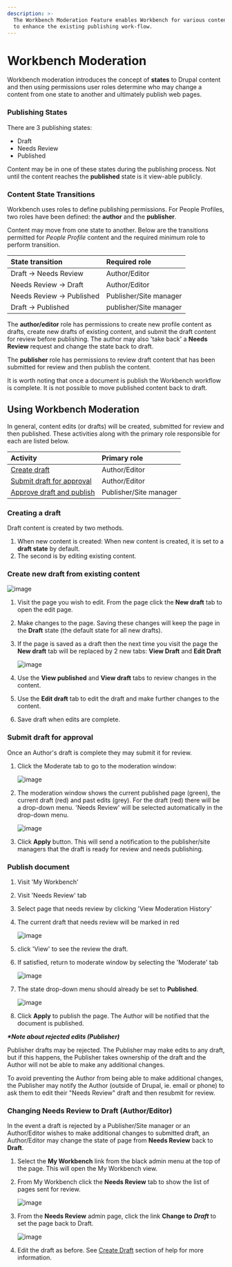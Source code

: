 ```yaml
---
description: >-
  The Workbench Moderation Feature enables Workbench for various content types
  to enhance the existing publishing work-flow.
---
```


# Workbench Moderation

Workbench moderation introduces the concept of **states** to Drupal content and then using permissions user roles determine who may change a content from one state to another and ultimately publish web pages.

### Publishing States

There are 3 publishing states:

* Draft
* Needs Review
* Published

Content may be in one of these states during the publishing process. Not until the content reaches the **published** state is it view-able publicly.

### Content State Transitions

Workbench uses roles to define publishing permissions. For People Profiles, two roles have been defined: the **author** and the **publisher**.

Content may move from one state to another. Below are the transitions permitted for _People Profile_ content and the required minimum role to perform transition.

| State transition | Required role |
| :--- | :--- |
| Draft → Needs Review | Author/Editor |
| Needs Review → Draft | Author/Editor |
| Needs Review → Published | Publisher/Site manager |
| Draft → Published | publisher/Site manager |

The **author/editor** role has permissions to create new profile content as drafts, create new drafts of existing content, and submit the draft content for review before publishing. The author may also 'take back' a **Needs Review** request and change the state back to draft.

The **publisher** role has permissions to review draft content that has been submitted for review and then publish the content.

It is worth noting that once a document is publish the Workbench workflow is complete. It is not possible to move published content back to draft.

## Using Workbench Moderation

In general, content edits \(or drafts\) will be created, submitted for review and then published. These activities along with the primary role responsible for each are listed below.

| Activity | Primary role |
| :--- | :--- |
| [Create draft](workbench-moderation.md#creating-a-draft) | Author/Editor |
| [Submit draft for approval](workbench-moderation.md#submit-draft-for-approval) | Author/Editor |
| [Approve draft and publish](workbench-moderation.md#publish-document) | Publisher/Site manager |

### Creating a draft

Draft content is created by two methods.

1. When new content is created: When new content is created, it is set to a **draft state** by default.
2. The second is by editing existing content.

### Create new draft from existing content

![image](.gitbook/assets/workbenchmoderatingpeopleprofiles-newdraft%20%281%29.png)

1. Visit the page you wish to edit. From the page click the **New draft** tab to open the edit page.
2. Make changes to the page. Saving these changes will keep the page in the **Draft** state \(the default state for all new drafts\).
3. If the page is saved as a draft then the next time you visit the page the **New draft** tab will be replaced by 2 new tabs: **View Draft** and **Edit Draft**

   ![image](.gitbook/assets/workbenchmoderatingpeopleprofiles-editdraft%20%281%29.png)

4. Use the **View published** and **View draft** tabs to review changes in the content.
5. Use the **Edit draft** tab to edit the draft and make further changes to the content.
6. Save draft when edits are complete.

### Submit draft for approval

Once an Author's draft is complete they may submit it for review.

1. Click the Moderate tab to go to the moderation window:

   ![image](.gitbook/assets/workbenchmoderatingpeopleprofiles-moderate.png)

2. The moderation window shows the current published page \(green\), the current draft \(red\) and past edits \(grey\). For the draft \(red\) there will be a drop-down menu. 'Needs Review' will be selected automatically in the drop-down menu.

   ![image](.gitbook/assets/workbenchmoderatingpeopleprofiles-needsreview.png)

3. Click **Apply** button. This will send a notification to the publisher/site managers that the draft is ready for review and needs publishing.

### Publish document

1. Visit 'My Workbench'
2. Visit 'Needs Review' tab
3. Select page that needs review by clicking 'View Moderation History'
4. The current draft that needs review will be marked in red

   ![image](.gitbook/assets/workbenchmoderatingpeopleprofiles-published%20%282%29.png)

5. click 'View' to see the review the draft.
6. If satisfied, return to moderate window by selecting the 'Moderate' tab

   ![image](.gitbook/assets/workbenchmoderatingpeopleprofiles-moderate2%20%281%29.png)

7. The state drop-down menu should already be set to **Published**.

   ![image](.gitbook/assets/workbenchmoderatingpeopleprofiles-published2%20%281%29.png)

8. Click **Apply** to publish the page. The Author will be notified that the document is published.

_**\*Note about rejected edits \(Publisher\)**_

Publisher drafts may be rejected. The Publisher may make edits to any draft, but if this happens, the Publisher takes ownership of the draft and the Author will not be able to make any additional changes.

To avoid preventing the Author from being able to make additional changes, the Publisher may notify the Author \(outside of Drupal, ie. email or phone\) to ask them to edit their "Needs Review" draft and then resubmit for review.

### Changing Needs Review to Draft \(Author/Editor\)

In the event a draft is rejected by a Publisher/Site manager or an Author/Editor wishes to make additional changes to submitted draft, an Author/Editor may change the state of page from **Needs Review** back to **Draft**.

1. Select the **My Workbench** link from the black admin menu at the top of the page. This will open the My Workbench view.
2. From My Workbench click the **Needs Review** tab to show the list of pages sent for review.

   ![image](.gitbook/assets/workbenchmoderatingpeopleprofiles-needsreview2%20%281%29.png)

3. From the **Needs Review** admin page, click the link **Change to** _**Draft**_ to set the page back to Draft.

   ![image](.gitbook/assets/workbenchmoderatingpeopleprofiles-changetodraft.png)

4. Edit the draft as before. See [Create Draft](ugcontenttypes/howto-profiles.md#create-draft-people-profile-content-author) section of help for more information.

